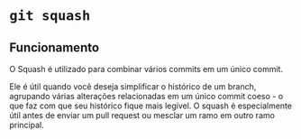 # `git squash`

## Funcionamento
O Squash é utilizado para combinar vários commits em um único commit. 

Ele é útil quando você deseja simplificar o histórico de um branch, agrupando várias alterações relacionadas em um único commit coeso - o que faz com que seu histórico fique mais legível. O squash é especialmente útil antes de enviar um pull request ou mesclar um ramo em outro ramo principal.

